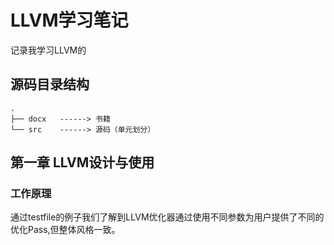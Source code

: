 # LLVM学习笔记

记录我学习LLVM的

## 源码目录结构

```.
. 
├── docx   ------> 书籍
└── src    ------> 源码（单元划分）

```

## 第一章 LLVM设计与使用

### 工作原理

通过testfile的例子我们了解到LLVM优化器通过使用不同参数为用户提供了不同的优化Pass,但整体风格一致。
